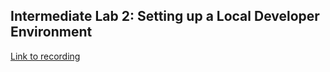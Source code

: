 ## Intermediate Lab 2: Setting up a Local Developer Environment

[Link to recording](https://www.youtube.com/watch?v=BWBAq0g9anI&list=PL6nuv2rOCeQRKKw80vWBpJvNfT8x48aWW&index=2)
